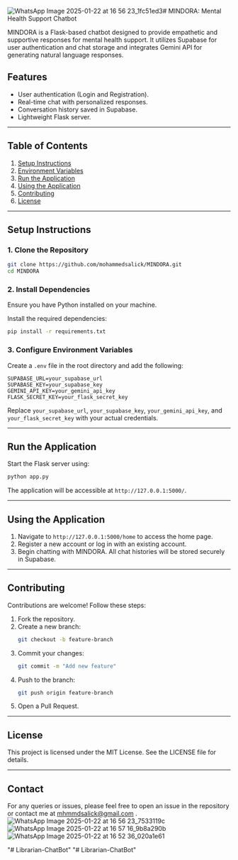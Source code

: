 ![WhatsApp Image 2025-01-22 at 16 56 23_1fc51ed3](https://github.com/user-attachments/assets/ca1e612a-b80f-4ac1-9748-231d1d68f83f)# MINDORA: Mental Health Support Chatbot

MINDORA is a Flask-based chatbot designed to provide empathetic and supportive responses for mental health support. It utilizes Supabase for user authentication and chat storage and integrates Gemini API for generating natural language responses.

## Features
- User authentication (Login and Registration).
- Real-time chat with personalized responses.
- Conversation history saved in Supabase.
- Lightweight Flask server.

---

## Table of Contents
1. [Setup Instructions](#setup-instructions)
2. [Environment Variables](#environment-variables)
3. [Run the Application](#run-the-application)
4. [Using the Application](#using-the-application)
5. [Contributing](#contributing)
6. [License](#license)

---

## Setup Instructions

### 1. Clone the Repository
```bash
git clone https://github.com/mohammedsalick/MINDORA.git
cd MINDORA
```

### 2. Install Dependencies
Ensure you have Python installed on your machine.

Install the required dependencies:
```bash
pip install -r requirements.txt
```

### 3. Configure Environment Variables
Create a `.env` file in the root directory and add the following:
```
SUPABASE_URL=your_supabase_url
SUPABASE_KEY=your_supabase_key
GEMINI_API_KEY=your_gemini_api_key
FLASK_SECRET_KEY=your_flask_secret_key
```
Replace `your_supabase_url`, `your_supabase_key`, `your_gemini_api_key`, and `your_flask_secret_key` with your actual credentials.

---

## Run the Application

Start the Flask server using:
```bash
python app.py
```

The application will be accessible at `http://127.0.0.1:5000/`.

---

## Using the Application

1. Navigate to `http://127.0.0.1:5000/home` to access the home page.
2. Register a new account or log in with an existing account.
3. Begin chatting with MINDORA. All chat histories will be stored securely in Supabase.

---

## Contributing

Contributions are welcome! Follow these steps:

1. Fork the repository.
2. Create a new branch:
   ```bash
   git checkout -b feature-branch
   ```
3. Commit your changes:
   ```bash
   git commit -m "Add new feature"
   ```
4. Push to the branch:
   ```bash
   git push origin feature-branch
   ```
5. Open a Pull Request.

---

## License
This project is licensed under the MIT License. See the LICENSE file for details.

---

## Contact
For any queries or issues, please feel free to open an issue in the repository or contact me at mhmmdsalick@gmail.com .
![WhatsApp Image 2025-01-22 at 16 56 23_7533119c](https://github.com/user-attachments/assets/cc0be4cd-da9a-4e34-aeee-546ecfb110bc)
![WhatsApp Image 2025-01-22 at 16 57 16_9b8a290b](https://github.com/user-attachments/assets/cc5e4420-3358-4f5b-a1bd-77a3d7b4b0da)
![WhatsApp Image 2025-01-22 at 16 52 36_020a1e61](https://github.com/user-attachments/assets/9a9d230c-36cd-4785-bb60-1b2385cf107b)



"# Librarian-ChatBot" 
"# Librarian-ChatBot" 
